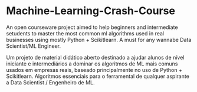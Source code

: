 # Machine-Learning-Crash-Course
An open courseware project aimed to help beginners and intermediate setudents to master the most common ml algorithms used in real businesses using mostly Python + Scikitlearn. A must for any wannabe Data Scientist/ML Engineer.


Um projeto de material didático aberto destinado a ajudar alunos de nível iniciante e intermediários a dominar os algoritmos de ML mais comuns usados em empresas reais, baseado principalmente no uso de Python + Scikitlearn. Algoritmos essenciais para o ferramental de qualquer aspirante a Data Scientist / Engenheiro de ML.
